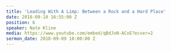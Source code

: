 ```yaml
---
title: 'Leading With A Limp: Between a Rock and a Hard Place'
date: 2018-09-10 16:55:00 Z
position: 6
speaker: Nate Kline
media: https://www.youtube.com/embed/qBdJoN-ACxE?ecver=2
sermon_date: 2018-09-09 10:00:00 Z
---
```


